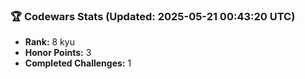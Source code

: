 ### 🏆 Codewars Stats (Updated: 2025-05-21 00:43:20 UTC)

- **Rank:** 8 kyu
- **Honor Points:** 3
- **Completed Challenges:** 1
